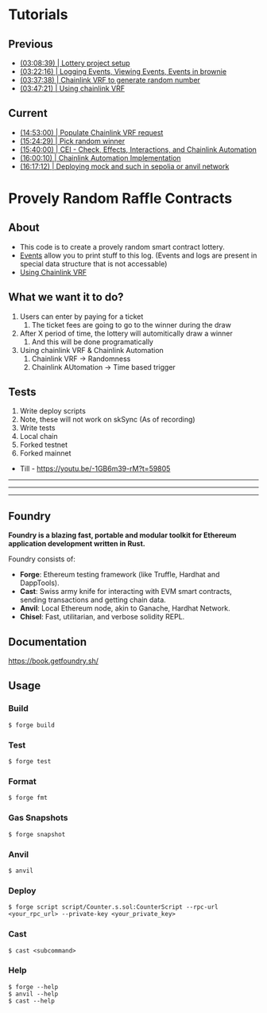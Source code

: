 # Tutorials

## Previous
 - [(03:08:39) | Lottery project setup](https://youtu.be/sas02qSFZ74?t=11319)
 - [(03:22:16) | Logging Events, Viewing Events, Events in brownie](https://youtu.be/sas02qSFZ74?t=12316)
 - [(03:37:38) | Chainlink VRF to generate random number](https://youtu.be/sas02qSFZ74?t=13058)
 - [(03:47:21) | Using chainlink VRF](https://youtu.be/sas02qSFZ74?t=13641)
## Current
 - [(14:53:00) | Populate Chainlink VRF request](https://youtu.be/-1GB6m39-rM?t=53581)
 - [(15:24:29) | Pick random winner](https://youtu.be/-1GB6m39-rM?t=55469)
 - [(15:40:00) | CEI - Check, Effects, Interactions, and Chainlink Automation](https://youtu.be/-1GB6m39-rM?t=56402)
 - [(16:00:10) | Chainlink Automation Implementation](https://youtu.be/-1GB6m39-rM?t=57611)
 - [(16:17:12) | Deploying mock and such in sepolia or anvil network](https://youtu.be/-1GB6m39-rM?t=58632)

# Provely Random Raffle Contracts

## About
 - This code is to create a provely random smart contract lottery.
 - [Events](https://docs.soliditylang.org/en/latest/contracts.html#events) allow you to print stuff to this log. (Events and logs are present in special data structure that is not accessable)
 - [Using Chainlink VRF]()


## What we want it to do?
 1. Users can enter by paying for a ticket
    1. The ticket fees are going to go to the winner during the draw
 2. After X period of time, the lottery will automitically draw a winner
    1. And this will be done programatically 
 3. Using chainlink VRF & Chainlink Automation
    1. Chainlink VRF -> Randomness
    2. Chainlink AUtomation -> Time based trigger

## Tests
 1. Write deploy scripts
   1. Note, these will not work on skSync (As of recording)
 2. Write tests
   1. Local chain
   2. Forked testnet
   3. Forked mainnet

 - Till - https://youtu.be/-1GB6m39-rM?t=59805
___
___
___

## Foundry

**Foundry is a blazing fast, portable and modular toolkit for Ethereum application development written in Rust.**

Foundry consists of:

-   **Forge**: Ethereum testing framework (like Truffle, Hardhat and DappTools).
-   **Cast**: Swiss army knife for interacting with EVM smart contracts, sending transactions and getting chain data.
-   **Anvil**: Local Ethereum node, akin to Ganache, Hardhat Network.
-   **Chisel**: Fast, utilitarian, and verbose solidity REPL.

## Documentation

https://book.getfoundry.sh/

## Usage

### Build

```shell
$ forge build
```

### Test

```shell
$ forge test
```

### Format

```shell
$ forge fmt
```

### Gas Snapshots

```shell
$ forge snapshot
```

### Anvil

```shell
$ anvil
```

### Deploy

```shell
$ forge script script/Counter.s.sol:CounterScript --rpc-url <your_rpc_url> --private-key <your_private_key>
```

### Cast

```shell
$ cast <subcommand>
```

### Help

```shell
$ forge --help
$ anvil --help
$ cast --help
```
